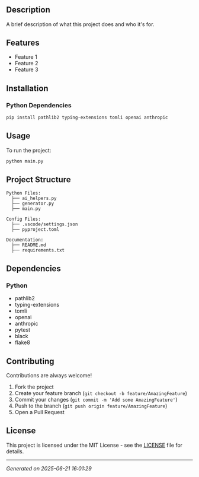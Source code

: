 # 

## Description

A brief description of what this project does and who it's for.

## Features

- Feature 1
- Feature 2
- Feature 3

## Installation

### Python Dependencies

```bash
pip install pathlib2 typing-extensions tomli openai anthropic
```

## Usage

To run the project:

```bash
python main.py
```

## Project Structure

```
Python Files:
  ├── ai_helpers.py
  ├── generator.py
  ├── main.py

Config Files:
  ├── .vscode/settings.json
  ├── pyproject.toml

Documentation:
  ├── README.md
  ├── requirements.txt

```

## Dependencies

### Python

- pathlib2
- typing-extensions
- tomli
- openai
- anthropic
- pytest
- black
- flake8

## Contributing

Contributions are always welcome!

1. Fork the project
2. Create your feature branch (`git checkout -b feature/AmazingFeature`)
3. Commit your changes (`git commit -m 'Add some AmazingFeature'`)
4. Push to the branch (`git push origin feature/AmazingFeature`)
5. Open a Pull Request

## License

This project is licensed under the MIT License - see the [LICENSE](LICENSE) file for details.

---

*Generated on 2025-06-21 16:01:29*
